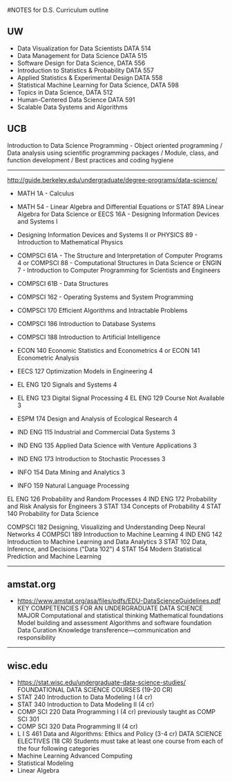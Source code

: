 ﻿#NOTES for  D.S. Curriculum outline

## UW

- Data Visualization for Data Scientists	DATA 514
- Data Management for Data Science	DATA 515
- Software Design for Data Science, DATA 556
- Introduction to Statistics & Probability	DATA 557
- Applied Statistics & Experimental Design	DATA 558
- Statistical Machine Learning for Data Science, DATA 598
- Topics in Data Science, DATA 512
- Human-Centered Data Science	DATA 591
- Scalable Data Systems and Algorithms



## UCB

Introduction to Data Science Programming - Object oriented programming  /  Data analysis using scientific programming packages  /  Module, class, and function development  /  Best practices and coding hygiene

---

http://guide.berkeley.edu/undergraduate/degree-programs/data-science/
- MATH 1A - Calculus
- MATH 54	- Linear Algebra and Differential Equations
or STAT 89A	Linear Algebra for Data Science
or EECS 16A - Designing Information Devices and Systems I

- Designing Information Devices and Systems II
or PHYSICS 89 - Introduction to Mathematical Physics
- COMPSCI 61A - The Structure and Interpretation of Computer Programs	4
or COMPSCI 88 - Computational Structures in Data Science
or ENGIN 7 - Introduction to Computer Programming for Scientists and Engineers
- COMPSCI 61B - Data Structures

- COMPSCI 162	- Operating Systems and System Programming

- COMPSCI 170	Efficient Algorithms and Intractable Problems
- COMPSCI 186	Introduction to Database Systems
- COMPSCI 188	Introduction to Artificial Intelligence

- ECON 140	Economic Statistics and Econometrics	4
or ECON 141	Econometric Analysis
- EECS 127	Optimization Models in Engineering	4
- EL ENG 120	Signals and Systems	4
- EL ENG 123	Digital Signal Processing	4
EL ENG 129	Course Not Available	3
- ESPM 174	Design and Analysis of Ecological Research	4
- IND ENG 115	Industrial and Commercial Data Systems	3
- IND ENG 135	Applied Data Science with Venture Applications	3
- IND ENG 173	Introduction to Stochastic Processes	3
- INFO 154	Data Mining and Analytics	3
- INFO 159	Natural Language Processing


EL ENG 126	Probability and Random Processes	4
IND ENG 172	Probability and Risk Analysis for Engineers	3
STAT 134	Concepts of Probability	4
STAT 140	Probability for Data Science

COMPSCI 182	Designing, Visualizing and Understanding Deep Neural Networks	4
COMPSCI 189	Introduction to Machine Learning	4
IND ENG 142	Introduction to Machine Learning and Data Analytics	3
STAT 102	Data, Inference, and Decisions ("Data 102")	4
STAT 154	Modern Statistical Prediction and Machine Learning

---

## amstat.org

- https://www.amstat.org/asa/files/pdfs/EDU-DataScienceGuidelines.pdf
KEY COMPETENCIES FOR AN UNDERGRADUATE DATA SCIENCE MAJOR
 Computational and statistical thinking
 Mathematical foundations
 Model building and assessment
 Algorithms and software foundation
 Data Curation
 Knowledge transference—communication and responsibility

---

## wisc.edu

- https://stat.wisc.edu/undergraduate-data-science-studies/
FOUNDATIONAL DATA SCIENCE COURSES (19-20 CR)
- STAT 240 Introduction to Data Modeling I (4 cr)
- STAT 340 Introduction to Data Modeling II (4 cr)
- COMP SCI 220 Data Programming I (4 cr) previously taught as COMP SCI 301
- COMP SCI 320 Data Programming II (4 cr)
- L I S 461 Data and Algorithms: Ethics and Policy (3-4 cr)
DATA SCIENCE ELECTIVES (18 CR)
Students must take at least one course from each of the four following categories 
- Machine Learning
Advanced Computing
- Statistical Modeling
- Linear Algebra 
















